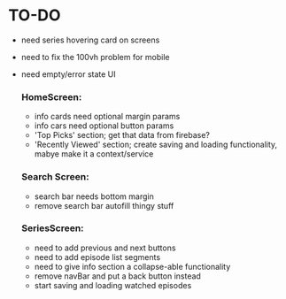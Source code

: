
# TO-DO
- need series hovering card on screens
- need to fix the 100vh problem for mobile
- need empty/error state UI

    ### HomeScreen:
    - info cards need optional margin params
    - info cars need optional button params
    - 'Top Picks' section; get that data from firebase?
    - 'Recently Viewed' section; create saving and loading functionality, mabye make it a context/service

    ### Search Screen:
    - search bar needs bottom margin
    - remove search bar autofill thingy stuff

    ### SeriesScreen:
    - need to add previous and next buttons
    - need to add episode list segments
    - need to give info section a collapse-able functionality
    - remove navBar and put a back button instead
    - start saving and loading watched episodes